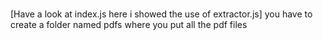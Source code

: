 #
[Have a look at index.js here i showed the use of extractor.js]
you have to create a folder named pdfs where you put all the pdf files

